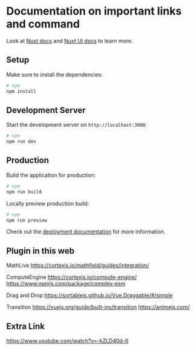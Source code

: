 # Documentation on important links and command

Look at [Nuxt docs](https://nuxt.com/docs/getting-started/introduction) and [Nuxt UI docs](https://ui.nuxt.com) to learn more.

## Setup

Make sure to install the dependencies:

```bash
# npm
npm install
```

## Development Server

Start the development server on `http://localhost:3000`:

```bash
# npm
npm run dev

```

## Production

Build the application for production:

```bash
# npm
npm run build
```

Locally preview production build:

```bash
# npm
npm run preview
```

Check out the [deployment documentation](https://nuxt.com/docs/getting-started/deployment) for more information.

## Plugin in this web 

MathLive
https://cortexjs.io/mathfield/guides/integration/

ComputeEngine
https://cortexjs.io/compute-engine/
https://www.npmjs.com/package/complex-esm

Drag and Drop 
https://sortablejs.github.io/Vue.Draggable/#/simple

Transition
https://vuejs.org/guide/built-ins/transition
https://animejs.com/


## Extra Link

https://www.youtube.com/watch?v=-kZLD40d-tI


